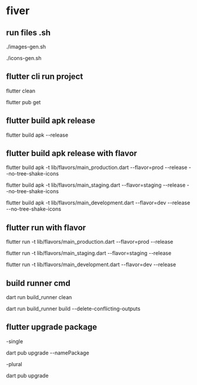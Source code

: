 # fiver

## run files .sh

./images-gen.sh

./icons-gen.sh

## flutter cli run project

flutter clean

flutter pub get

## flutter build apk release

flutter build apk --release

## flutter build apk release with flavor

flutter build apk -t lib/flavors/main_production.dart --flavor=prod --release --no-tree-shake-icons

flutter build apk -t lib/flavors/main_staging.dart --flavor=staging --release --no-tree-shake-icons

flutter build apk -t lib/flavors/main_development.dart --flavor=dev --release --no-tree-shake-icons

## flutter run with flavor

flutter run -t lib/flavors/main_production.dart --flavor=prod --release

flutter run -t lib/flavors/main_staging.dart --flavor=staging --release

flutter run -t lib/flavors/main_development.dart --flavor=dev --release

## build runner cmd

dart run build_runner clean

dart run build_runner build --delete-conflicting-outputs

## flutter upgrade package

-single

dart pub upgrade --namePackage

-plural

dart pub upgrade

